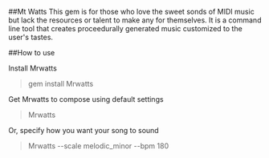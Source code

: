 ##Mt Watts
This gem is for those who love the sweet sonds of MIDI music but lack the resources or talent to make any for themselves.  It is a command line tool that creates proceedurally generated music customized to the user's tastes.

##How to use

Install Mrwatts
>	gem install Mrwatts

Get Mrwatts to compose using default settings
>	Mrwatts

Or, specify how you want your song to sound
>	Mrwatts --scale melodic_minor --bpm 180